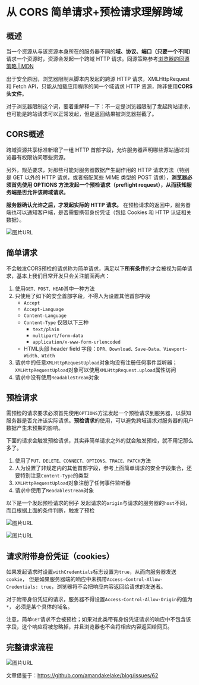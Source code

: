 # 从 CORS 简单请求+预检请求理解跨域

## 概述
当一个资源从与该资源本身所在的服务器不同的**域、协议、端口（只要一个不同）** 请求一个资源时，资源会发起一个跨域 HTTP 请求。同源策略参考[浏览器的同源策略 | MDN](https://developer.mozilla.org/zh-CN/docs/Web/Security/Same-origin_policy)

出于安全原因，浏览器限制从脚本内发起的跨源 HTTP 请求，XMLHttpRequest 和 Fetch API，只能从加载应用程序的同一个域请求 HTTP 资源，除非使用**CORS头文件**。

对于浏览器限制这个词，要着重解释一下：不一定是浏览器限制了发起跨站请求，也可能是跨站请求可以正常发起，但是返回结果被浏览器拦截了。

## CORS概述
跨域资源共享标准新增了一组 HTTP 首部字段，允许服务器声明哪些源站通过浏览器有权限访问哪些资源。

另外，规范要求，对那些可能对服务器数据产生副作用的 HTTP 请求方法（特别是 GET 以外的 HTTP 请求，或者搭配某些 MIME 类型的 POST 请求），**浏览器必须首先使用 OPTIONS 方法发起一个预检请求（preflight request），从而获知服务端是否允许该跨域请求。**

**服务器确认允许之后，才发起实际的 HTTP 请求。** 在预检请求的返回中，服务器端也可以通知客户端，是否需要携带身份凭证（包括 Cookies 和 HTTP 认证相关数据）。

![图片URL](https://user-images.githubusercontent.com/25027560/50205846-accac300-03a4-11e9-8654-2d646d237820.png)

## 简单请求
不会触发CORS预检的请求称为简单请求，满足以下**所有条件**的才会被视为简单请求，基本上我们日常开发只会关注前面两点：
1. 使用`GET、POST、HEAD`其中一种方法
2. 只使用了如下的安全首部字段，不得人为设置其他首部字段
    * `Accept`
    * `Accept-Language`
    * `Content-Language`
    * `Content-Type` 仅限以下三种
        - `text/plain`
        - `multipart/form-data`
        - `application/x-www-form-urlencoded`
    * HTML头部 header field 字段：`DPR、Download、Save-Data、Viewport-Width、WIdth`
3. 请求中的任意`XMLHttpRequestUpload`对象均没有注册任何事件监听器；`XMLHttpRequestUpload`对象可以使用`XMLHttpRequest.upload`属性访问
4. 请求中没有使用`ReadableStream`对象

## 预检请求
需预检的请求要求必须首先使用`OPTIONS`方法发起一个预检请求到服务器，以获知服务器是否允许该实际请求。**预检请求**的使用，可以避免跨域请求对服务器的用户数据产生未预期的影响。

下面的请求会触发预检请求，其实非简单请求之外的就会触发预检，就不用记那么多了。

1. 使用了`PUT、DELETE、CONNECT、OPTIONS、TRACE、PATCH`方法
2. 人为设置了非规定内的其他首部字段，参考上面简单请求的安全字段集合，还要特别注意`Content-Type`的类型
3. `XMLHttpRequestUpload`对象注册了任何事件监听器
4. 请求中使用了`ReadableStream`对象

以下是一个发起预检请求的例子
发起请求的`origin`与请求的服务器的`host`不同，而且根据上面的条件判断，触发了预检

![图片URL](https://user-images.githubusercontent.com/25027560/50205862-b6542b00-03a4-11e9-8101-a3d8523baa02.png)

![图片URL](https://user-images.githubusercontent.com/25027560/50205868-ba804880-03a4-11e9-95d9-d5f4df2816b0.png)

## 请求附带身份凭证（cookies）
如果发起请求时设置`withCredentials`标志设置为`true`，从而向服务器发送`cookie`， 但是如果服务器端的响应中未携带`Access-Control-Allow-Credentials: true`，浏览器将不会把响应内容返回给请求的发送者。

对于附带身份凭证的请求，服务器不得设置`Access-Control-Allow-Origin`的值为`*`， 必须是某个具体的域名。

注意，简单`GET`请求不会被预检；如果对此类带有身份凭证请求的响应中不包含该字段，这个响应将被忽略掉，并且浏览器也不会将相应内容返回给网页。

## 完整请求流程
![图片URL](https://user-images.githubusercontent.com/25027560/50205881-c409b080-03a4-11e9-8a57-a2a6d0e1d879.png)


文章借鉴于：https://github.com/amandakelake/blog/issues/62